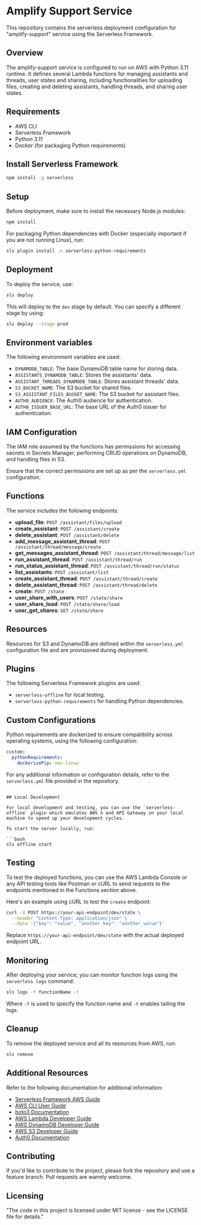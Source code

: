 # Amplify Support Service

This repository contains the serverless deployment configuration for "amplify-support" service using the Serverless Framework.

## Overview

The amplify-support service is configured to run on AWS with Python 3.11 runtime. It defines several Lambda functions for managing assistants and threads, user states and sharing, including functionalities for uploading files, creating and deleting assistants, handling threads, and sharing user states.

## Requirements

- AWS CLI
- Serverless Framework
- Python 3.11
- Docker (for packaging Python requirements)

## Install Serverless Framework

```bash
npm install -g serverless
```

## Setup

Before deployment, make sure to install the necessary Node.js modules:

```bash
npm install
```

For packaging Python dependencies with Docker (especially important if you are not running Linux), run:

```bash
sls plugin install -n serverless-python-requirements
```

## Deployment

To deploy the service, use:

```bash
sls deploy
```

This will deploy to the `dev` stage by default. You can specify a different stage by using:

```bash
sls deploy --stage prod
```

## Environment variables

The following environment variables are used:

- `DYNAMODB_TABLE`: The base DynamoDB table name for storing data.
- `ASSISTANTS_DYNAMODB_TABLE`: Stores the assistants' data.
- `ASSISTANT_THREADS_DYNAMODB_TABLE`: Stores assistant threads' data.
- `S3_BUCKET_NAME`: The S3 bucket for shared files.
- `S3_ASSISTANT_FILES_BUCKET_NAME`: The S3 bucket for assistant files.
- `AUTH0_AUDIENCE`: The Auth0 audience for authentication.
- `AUTH0_ISSUER_BASE_URL`: The base URL of the Auth0 issuer for authentication.

## IAM Configuration

The IAM role assumed by the functions has permissions for accessing secrets in Secrets Manager, performing CRUD operations on DynamoDB, and handling files in S3.

Ensure that the correct permissions are set up as per the `serverless.yml` configuration.

## Functions

The service includes the following endpoints:

- **upload_file**: `POST /assistant/files/upload`
- **create_assistant**: `POST /assistant/create`
- **delete_assistant**: `POST /assistant/delete`
- **add_message_assistant_thread**: `POST /assistant/thread/message/create`
- **get_messages_assistant_thread**: `POST /assistant/thread/message/list`
- **run_assistant_thread**: `POST /assistant/thread/run`
- **run_status_assistant_thread**: `POST /assistant/thread/run/status`
- **list_assistants**: `POST /assistant/list`
- **create_assistant_thread**: `POST /assistant/thread/create`
- **delete_assistant_thread**: `POST /assistant/thread/delete`
- **create**: `POST /state`
- **user_share_with_users**: `POST /state/share`
- **user_share_load**: `POST /state/share/load`
- **user_get_shares**: `GET /state/share`

## Resources

Resources for S3 and DynamoDB are defined within the `serverless.yml` configuration file and are provisioned during deployment.

## Plugins

The following Serverless Framework plugins are used:

- `serverless-offline` for local testing.
- `serverless-python-requirements` for handling Python dependencies.

## Custom Configurations

Python requirements are dockerized to ensure compatibility across operating systems, using the following configuration:

```yaml
custom:
  pythonRequirements:
    dockerizePip: non-linux
```

For any additional information or configuration details, refer to the `serverless.yml` file provided in the repository.
```

## Local Development

For local development and testing, you can use the `serverless-offline` plugin which emulates AWS λ and API Gateway on your local machine to speed up your development cycles.

To start the server locally, run:

```bash
sls offline start
```

## Testing

To test the deployed functions, you can use the AWS Lambda Console or any API testing tools like Postman or cURL to send requests to the endpoints mentioned in the Functions section above.

Here's an example using cURL to test the `create` endpoint:

```bash
curl -X POST https://your-api-endpoint/dev/state \
  --header "Content-Type: application/json" \
  --data '{"key": "value", "another_key": "another_value"}'
```

Replace `https://your-api-endpoint/dev/state` with the actual deployed endpoint URL.

## Monitoring

After deploying your service, you can monitor function logs using the `serverless logs` command:

```bash
sls logs -f functionName -t
```

Where `-f` is used to specify the function name and `-t` enables tailing the logs.

## Cleanup

To remove the deployed service and all its resources from AWS, run:

```bash
sls remove
```

## Additional Resources

Refer to the following documentation for additional information:

- [Serverless Framework AWS Guide](https://www.serverless.com/framework/docs/providers/aws/)
- [AWS CLI User Guide](https://docs.aws.amazon.com/cli/latest/userguide/cli-chap-welcome.html)
- [boto3 Documentation](https://boto3.amazonaws.com/v1/documentation/api/latest/index.html)
- [AWS Lambda Developer Guide](https://docs.aws.amazon.com/lambda/latest/dg/welcome.html)
- [AWS DynamoDB Developer Guide](https://docs.aws.amazon.com/dynamodb/latest/developerguide/Introduction.html)
- [AWS S3 Developer Guide](https://docs.aws.amazon.com/AmazonS3/latest/dev/Welcome.html)
- [Auth0 Documentation](https://auth0.com/docs)

## Contributing

If you'd like to contribute to the project, please fork the repository and use a feature branch. Pull requests are warmly welcome.

## Licensing

"The code in this project is licensed under MIT license - see the LICENSE file for details."